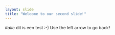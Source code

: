 ```yaml
---
layout: slide
title: "Welcome to our second slide!"
---
```

*italic* dit is een test :-)
Use the left arrow to go back!
